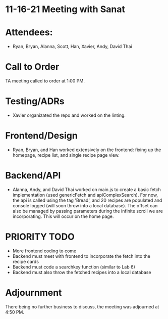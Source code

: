 # 11-16-21 Meeting with Sanat

# Attendees:
* Ryan, Bryan, Alanna, Scott, Han, Xavier, Andy, David Thai

# Call to Order
TA meeting called to order at 1:00 PM.

# Testing/ADRs
 - Xavier organizated the repo and worked on the linting.

# Frontend/Design
 - Ryan, Bryan, and Han worked extensively on the frontend: fixing up the homepage, recipe list, and single recipe page view.

# Backend/API
 - Alanna, Andy, and David Thai worked on main.js to create a basic fetch implementation (used genericFetch and apiComplexSearch). For now, the api is called using the tag 'Bread', and 20 recipes are populated and console logged (will soon throw into a local database). The offset can also be managed by passing parameters during the infinite scroll we are incorporating. This will occur on the home page.

# PRIORITY TODO
  - More frontend coding to come
  - Backend must meet with frontend to incorporate the fetch into the recipe cards
  - Backend must code a searchkey function (similar to Lab 6)
  - Backend must also throw the fetched recipes into a local database

# Adjournment
There being no further business to discuss, the meeting was adjourned at 4:50 PM.
